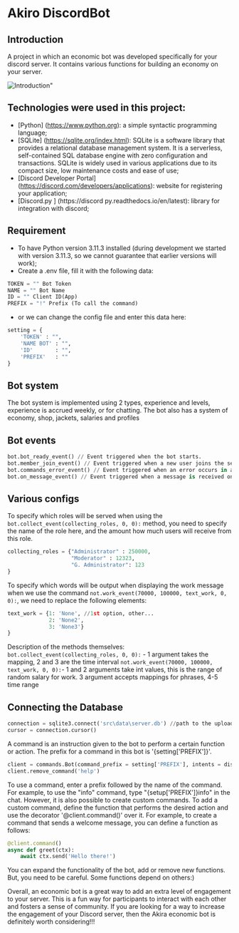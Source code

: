 # Akiro DiscordBot

## Introduction

A project in which an economic bot was developed specifically for your discord server. It contains various functions for building an economy on your server.

![Introduction](https://i.pinimg.com/originals/74/5c/c9/745cc90fcc688569610f84bc5d2b2fd6.gif)"

## Technologies were used in this project:

* [Python] (https://www.python.org): a simple syntactic programming language;
* [SQLite] (https://sqlite.org/index.html): SQLite is a software library that provides a relational database management system. It is a serverless, self-contained SQL database engine with zero configuration and transactions. SQLite is widely used in various applications due to its compact size, low maintenance costs and ease of use;
* [Discord Developer Portal] (https://discord.com/developers/applications): website for registering your application;
* [Discord.py ] (https://discord py.readthedocs.io/en/latest): library for integration with discord;

## Requirement

* To have Python version 3.11.3 installed (during development we started with version 3.11.3, so we cannot guarantee that earlier versions will work);
* Create a .env file, fill it with the following data:

```py
TOKEN = "" Bot Token
NAME = "" Bot Name
ID = "" Client ID(App)
PREFIX = "!" Prefix (To call the command)
```
* or we can change the config file and enter this data here:

```py
setting = {
    'TOKEN' : "",
    'NAME BOT' : "",
    'ID'       : "",
    'PREFIX'   : ""
}
```

## Bot system

The bot system is implemented using 2 types, experience and levels, experience is accrued weekly, or for chatting. The bot also has a system of economy, shop, jackets, salaries and profiles

## Bot events
```py
bot.bot_ready_event() // Event triggered when the bot starts.
bot.member_join_event() // Event triggered when a new user joins the server.
bot.commands_error_event() // Event triggered when an error occurs in a command.
bot.on_message_event() // Event triggered when a message is received on the server.
```

## Various configs

To specify which roles will be served when using the `bot.collect_event(collecting_roles, 0, 0):` method, you need to specify the name of the role here, and the amount how much users will receive from this role.

```py
collecting_roles = {"Administrator" : 250000,
                    "Moderator" : 12323,
                    "G. Administrator": 123
}
```
To specify which words will be output when displaying the work message when we use the command `not.work_event(70000, 100000, text_work, 0, 0):`, we need to replace the following elements:

```py
text_work = {1: 'None', //1st option, other...
             2: 'None2', 
             3: 'None3'}
}

```

Description of the methods themselves: 
`bot.collect_event(collecting_roles, 0, 0):` - 1 argument takes the mapping, 2 and 3 are the time interval
`not.work_event(70000, 100000, text_work, 0, 0):`- 1 and 2 arguments take int values, this is the range of random salary for work. 3 argument accepts mappings for phrases, 4-5 time range

## Connecting the Database
```py
connection = sqlite3.connect('src\data\server.db') //path to the uploaded database file
cursor = connection.cursor()
```

A command is an instruction given to the bot to perform a certain function or action. The prefix for a command in this bot is '{setting['PREFIX']}'.
```py
client = commands.Bot(command_prefix = setting['PREFIX'], intents = discord.Intents.all())
client.remove_command('help')
```
To use a command, enter a prefix followed by the name of the command. For example, to use the "info" command, type "{setup['PREFIX']}info" in the chat. However, it is also possible to create custom commands. To add a custom command, define the function that performs the desired action and use the decorator '@client.command()' over it. For example, to create a command that sends a welcome message, you can define a function as follows:

```py
@client.command()
async def greet(ctx):
    await ctx.send('Hello there!')
```
You can expand the functionality of the bot, add or remove new functions. But, you need to be careful. Some functions depend on others:)

Overall, an economic bot is a great way to add an extra level of engagement to your server. This is a fun way for participants to interact with each other and fosters a sense of community. If you are looking for a way to increase the engagement of your Discord server, then the Akira economic bot is definitely worth considering!!!

